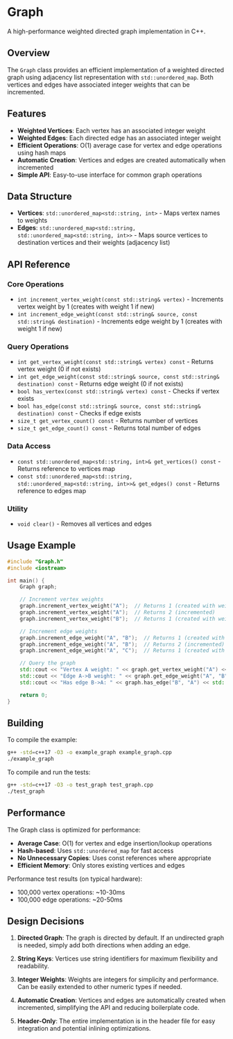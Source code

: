 # Graph

A high-performance weighted directed graph implementation in C++.

## Overview

The `Graph` class provides an efficient implementation of a weighted directed graph using adjacency list representation with `std::unordered_map`. Both vertices and edges have associated integer weights that can be incremented.

## Features

- **Weighted Vertices**: Each vertex has an associated integer weight
- **Weighted Edges**: Each directed edge has an associated integer weight
- **Efficient Operations**: O(1) average case for vertex and edge operations using hash maps
- **Automatic Creation**: Vertices and edges are created automatically when incremented
- **Simple API**: Easy-to-use interface for common graph operations

## Data Structure

- **Vertices**: `std::unordered_map<std::string, int>` - Maps vertex names to weights
- **Edges**: `std::unordered_map<std::string, std::unordered_map<std::string, int>>` - Maps source vertices to destination vertices and their weights (adjacency list)

## API Reference

### Core Operations

- `int increment_vertex_weight(const std::string& vertex)` - Increments vertex weight by 1 (creates with weight 1 if new)
- `int increment_edge_weight(const std::string& source, const std::string& destination)` - Increments edge weight by 1 (creates with weight 1 if new)

### Query Operations

- `int get_vertex_weight(const std::string& vertex) const` - Returns vertex weight (0 if not exists)
- `int get_edge_weight(const std::string& source, const std::string& destination) const` - Returns edge weight (0 if not exists)
- `bool has_vertex(const std::string& vertex) const` - Checks if vertex exists
- `bool has_edge(const std::string& source, const std::string& destination) const` - Checks if edge exists
- `size_t get_vertex_count() const` - Returns number of vertices
- `size_t get_edge_count() const` - Returns total number of edges

### Data Access

- `const std::unordered_map<std::string, int>& get_vertices() const` - Returns reference to vertices map
- `const std::unordered_map<std::string, std::unordered_map<std::string, int>>& get_edges() const` - Returns reference to edges map

### Utility

- `void clear()` - Removes all vertices and edges

## Usage Example

```cpp
#include "Graph.h"
#include <iostream>

int main() {
    Graph graph;

    // Increment vertex weights
    graph.increment_vertex_weight("A");  // Returns 1 (created with weight 1)
    graph.increment_vertex_weight("A");  // Returns 2 (incremented)
    graph.increment_vertex_weight("B");  // Returns 1 (created with weight 1)

    // Increment edge weights
    graph.increment_edge_weight("A", "B");  // Returns 1 (created with weight 1)
    graph.increment_edge_weight("A", "B");  // Returns 2 (incremented)
    graph.increment_edge_weight("A", "C");  // Returns 1 (created with weight 1)

    // Query the graph
    std::cout << "Vertex A weight: " << graph.get_vertex_weight("A") << std::endl;
    std::cout << "Edge A->B weight: " << graph.get_edge_weight("A", "B") << std::endl;
    std::cout << "Has edge B->A: " << graph.has_edge("B", "A") << std::endl;

    return 0;
}
```

## Building

To compile the example:

```bash
g++ -std=c++17 -O3 -o example_graph example_graph.cpp
./example_graph
```

To compile and run the tests:

```bash
g++ -std=c++17 -O3 -o test_graph test_graph.cpp
./test_graph
```

## Performance

The Graph class is optimized for performance:

- **Average Case**: O(1) for vertex and edge insertion/lookup operations
- **Hash-based**: Uses `std::unordered_map` for fast access
- **No Unnecessary Copies**: Uses const references where appropriate
- **Efficient Memory**: Only stores existing vertices and edges

Performance test results (on typical hardware):
- 100,000 vertex operations: ~10-30ms
- 100,000 edge operations: ~20-50ms

## Design Decisions

1. **Directed Graph**: The graph is directed by default. If an undirected graph is needed, simply add both directions when adding an edge.

2. **String Keys**: Vertices use string identifiers for maximum flexibility and readability.

3. **Integer Weights**: Weights are integers for simplicity and performance. Can be easily extended to other numeric types if needed.

4. **Automatic Creation**: Vertices and edges are automatically created when incremented, simplifying the API and reducing boilerplate code.

5. **Header-Only**: The entire implementation is in the header file for easy integration and potential inlining optimizations.

